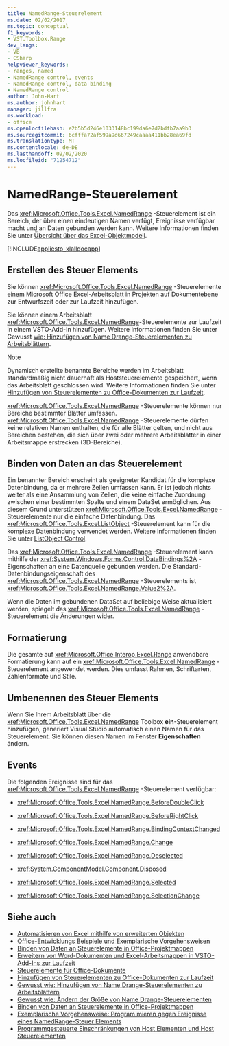 ```yaml
---
title: NamedRange-Steuerelement
ms.date: 02/02/2017
ms.topic: conceptual
f1_keywords:
- VST.Toolbox.Range
dev_langs:
- VB
- CSharp
helpviewer_keywords:
- ranges, named
- NamedRange control, events
- NamedRange control, data binding
- NamedRange control
author: John-Hart
ms.author: johnhart
manager: jillfra
ms.workload:
- office
ms.openlocfilehash: e2b5b5d246e1033148bc199da6e7d2bdfb7aa9b3
ms.sourcegitcommit: 6cfffa72af599a9d667249caaaa411bb28ea69fd
ms.translationtype: MT
ms.contentlocale: de-DE
ms.lasthandoff: 09/02/2020
ms.locfileid: "71254712"
---
```

# <a name="namedrange-control"></a>NamedRange-Steuerelement
  Das <xref:Microsoft.Office.Tools.Excel.NamedRange> -Steuerelement ist ein Bereich, der über einen eindeutigen Namen verfügt, Ereignisse verfügbar macht und an Daten gebunden werden kann. Weitere Informationen finden Sie unter [Übersicht über das Excel-Objektmodell](../vsto/excel-object-model-overview.md).

 [!INCLUDE[appliesto_xlalldocapp](../vsto/includes/appliesto-xlalldocapp-md.md)]

## <a name="create-the-control"></a>Erstellen des Steuer Elements
 Sie können <xref:Microsoft.Office.Tools.Excel.NamedRange> -Steuerelemente einem Microsoft Office Excel-Arbeitsblatt in Projekten auf Dokumentebene zur Entwurfszeit oder zur Laufzeit hinzufügen.

 Sie können einem Arbeitsblatt <xref:Microsoft.Office.Tools.Excel.NamedRange>-Steuerelemente zur Laufzeit in einem VSTO-Add-In hinzufügen. Weitere Informationen finden Sie unter Gewusst [wie: Hinzufügen von Name Drange-Steuerelementen zu Arbeitsblättern](../vsto/how-to-add-namedrange-controls-to-worksheets.md).

> [!NOTE]
> Dynamisch erstellte benannte Bereiche werden im Arbeitsblatt standardmäßig nicht dauerhaft als Hoststeuerelemente gespeichert, wenn das Arbeitsblatt geschlossen wird. Weitere Informationen finden Sie unter [Hinzufügen von Steuerelementen zu Office-Dokumenten zur Laufzeit](../vsto/adding-controls-to-office-documents-at-run-time.md).

 <xref:Microsoft.Office.Tools.Excel.NamedRange> -Steuerelemente können nur Bereiche bestimmter Blätter umfassen. <xref:Microsoft.Office.Tools.Excel.NamedRange> -Steuerelemente dürfen keine relativen Namen enthalten, die für alle Blätter gelten, und nicht aus Bereichen bestehen, die sich über zwei oder mehrere Arbeitsblätter in einer Arbeitsmappe erstrecken (3D-Bereiche).

## <a name="bind-data-to-the-control"></a>Binden von Daten an das Steuerelement
 Ein benannter Bereich erscheint als geeigneter Kandidat für die komplexe Datenbindung, da er mehrere Zellen umfassen kann. Er ist jedoch nichts weiter als eine Ansammlung von Zellen, die keine einfache Zuordnung zwischen einer bestimmten Spalte und einem DataSet ermöglichen. Aus diesem Grund unterstützen <xref:Microsoft.Office.Tools.Excel.NamedRange> -Steuerelemente nur die einfache Datenbindung. Das <xref:Microsoft.Office.Tools.Excel.ListObject> -Steuerelement kann für die komplexe Datenbindung verwendet werden. Weitere Informationen finden Sie unter [ListObject Control](../vsto/listobject-control.md).

 Das <xref:Microsoft.Office.Tools.Excel.NamedRange> -Steuerelement kann mithilfe der <xref:System.Windows.Forms.Control.DataBindings%2A> -Eigenschaften an eine Datenquelle gebunden werden. Die Standard-Datenbindungseigenschaft des <xref:Microsoft.Office.Tools.Excel.NamedRange> -Steuerelements ist <xref:Microsoft.Office.Tools.Excel.NamedRange.Value2%2A>.

 Wenn die Daten im gebundenen DataSet auf beliebige Weise aktualisiert werden, spiegelt das <xref:Microsoft.Office.Tools.Excel.NamedRange> -Steuerelement die Änderungen wider.

## <a name="formatting"></a>Formatierung
 Die gesamte auf <xref:Microsoft.Office.Interop.Excel.Range> anwendbare Formatierung kann auf ein <xref:Microsoft.Office.Tools.Excel.NamedRange> -Steuerelement angewendet werden. Dies umfasst Rahmen, Schriftarten, Zahlenformate und Stile.

## <a name="rename-the-control"></a>Umbenennen des Steuer Elements
 Wenn Sie Ihrem Arbeitsblatt über die <xref:Microsoft.Office.Tools.Excel.NamedRange> Toolbox **ein**-Steuerelement hinzufügen, generiert Visual Studio automatisch einen Namen für das Steuerelement. Sie können diesen Namen im Fenster **Eigenschaften** ändern.

## <a name="events"></a>Events
 Die folgenden Ereignisse sind für das <xref:Microsoft.Office.Tools.Excel.NamedRange> -Steuerelement verfügbar:

- <xref:Microsoft.Office.Tools.Excel.NamedRange.BeforeDoubleClick>

- <xref:Microsoft.Office.Tools.Excel.NamedRange.BeforeRightClick>

- <xref:Microsoft.Office.Tools.Excel.NamedRange.BindingContextChanged>

- <xref:Microsoft.Office.Tools.Excel.NamedRange.Change>

- <xref:Microsoft.Office.Tools.Excel.NamedRange.Deselected>

- <xref:System.ComponentModel.Component.Disposed>

- <xref:Microsoft.Office.Tools.Excel.NamedRange.Selected>

- <xref:Microsoft.Office.Tools.Excel.NamedRange.SelectionChange>

## <a name="see-also"></a>Siehe auch
- [Automatisieren von Excel mithilfe von erweiterten Objekten](../vsto/automating-excel-by-using-extended-objects.md)
- [Office-Entwicklungs Beispiele und Exemplarische Vorgehensweisen](../vsto/office-development-samples-and-walkthroughs.md)
- [Binden von Daten an Steuerelemente in Office-Projektmappen](../vsto/binding-data-to-controls-in-office-solutions.md)
- [Erweitern von Word-Dokumenten und Excel-Arbeitsmappen in VSTO-Add-Ins zur Laufzeit](../vsto/extending-word-documents-and-excel-workbooks-in-vsto-add-ins-at-run-time.md)
- [Steuerelemente für Office-Dokumente](../vsto/controls-on-office-documents.md)
- [Hinzufügen von Steuerelementen zu Office-Dokumenten zur Laufzeit](../vsto/adding-controls-to-office-documents-at-run-time.md)
- [Gewusst wie: Hinzufügen von Name Drange-Steuerelementen zu Arbeitsblättern](../vsto/how-to-add-namedrange-controls-to-worksheets.md)
- [Gewusst wie: Ändern der Größe von Name Drange-Steuerelementen](../vsto/how-to-resize-namedrange-controls.md)
- [Binden von Daten an Steuerelemente in Office-Projektmappen](../vsto/binding-data-to-controls-in-office-solutions.md)
- [Exemplarische Vorgehensweise: Program mieren gegen Ereignisse eines NamedRange-Steuer Elements](../vsto/walkthrough-programming-against-events-of-a-namedrange-control.md)
- [Programmgesteuerte Einschränkungen von Host Elementen und Host Steuerelementen](../vsto/programmatic-limitations-of-host-items-and-host-controls.md)
